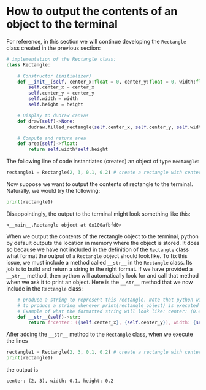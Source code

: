 # How to output the contents of an object to the terminal

For reference, in this section we will continue developing the `Rectangle` class created in the previous section:
```python
# implementation of the Rectangle class:
class Rectangle:

    # Constructor (initializer)
    def __init__(self, center_x:float = 0, center_y:float = 0, width:float = 1, height:float = 1):
        self.center_x = center_x
        self.center_y = center_y
        self.width = width
        self.height = height

    # Display to dudraw canvas
    def draw(self)->None:
        dudraw.filled_rectangle(self.center_x, self.center_y, self.width/2, self.height/2)

    # Compute and return area
    def area(self)->float:
        return self.width*self.height
```

The following line of code instantiates (creates) an object of type `Rectangle`:
```python
rectangle1 = Rectangle(2, 3, 0.1, 0.2) # create a rectangle with center (2, 3), width 0.1, height 0.2
```

Now suppose we want to output the contents of rectangle to the terminal. Naturally, we would try the following:
```python
print(rectangle1)
```
Disappointingly, the output to the terminal might look something like this:
```
<__main__.Rectangle object at 0x100afbfd0>
```
When we output the contents of the rectangle object to the terminal, python by default outputs the location in memory where
the object is stored. It does so because we have not included in the definition of the `Rectangle` class what format the output 
of a `Rectangle` object should look like. To fix this issue, we must include a method called `__str__` in the `Rectangle` class.
Its job is to build and return a string in the right format. If we have provided a `__str__` method, then python will automatically
look for and call that method when we ask it to print an object.  Here is the `__str__` method that we now include in the `Rectangle` class:
```python
    # produce a string to represent this rectangle. Note that python will automatically call this method 
    # to produce a string whenever print(rectangle_object) is executed
    # Example of what the formatted string will look like: center: (0.4, 1.2), width: 0.3, height: 0.5
    def __str__(self)->str:
        return f"center: ({self.center_x}, {self.center_y}), width: {self.width}, height: {self.height}"
```

After adding the `__str__` method to the `Rectangle` class, when we execute the lines
```python
rectangle1 = Rectangle(2, 3, 0.1, 0.2) # create a rectangle with center (2, 3), width 0.1, height 0.2
print(rectangle1)
```
the output is 
```
center: (2, 3), width: 0.1, height: 0.2
```
